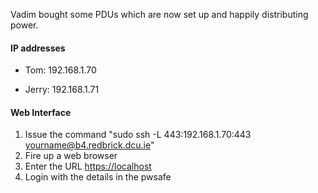 Vadim bought some PDUs which are now set up and happily distributing power.

#### IP addresses


*  Tom: 192.168.1.70

*  Jerry: 192.168.1.71

#### Web Interface

 1.  Issue the command "sudo ssh -L 443:192.168.1.70:443 yourname@b4.redbrick.dcu.ie"
 2.  Fire up a web browser
 3.  Enter the URL [https://localhost](https://localhost)
 4.  Login with the details in the pwsafe
